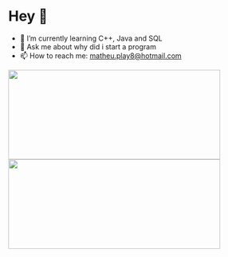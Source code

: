 # Hey 👊

- 🌱 I’m currently learning C++, Java and SQL
- 💬 Ask me about why did i start a program
- 📫 How to reach me: matheu.play8@hotmail.com

<div>
  <img   width ="425" height="180em" src="https://github-readme-stats.vercel.app/api?username=MatheusHenry2&show_icons=true&theme=dracula&include_all_commits=true&count_private=true"/>
  <img  width = "425" height="180em" src="https://github-readme-stats.vercel.app/api/top-langs/?username=MatheusHenry2&layout=compact&langs_count=16&theme=dracula"/>
</div>

